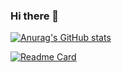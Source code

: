 ### Hi there 👋

[![Anurag's GitHub stats](https://github-readme-stats.vercel.app/api?username=gianca1994)](https://github.com/gianca1994/github-readme-stats)

[![Readme Card](https://github-readme-stats.vercel.app/api/pin/?username=gianca1994&repo=github-readme-stats)](https://github.com/gianca1994/github-readme-stats)

<!--
**gianca1994/gianca1994** is a ✨ _special_ ✨ repository because its `README.md` (this file) appears on your GitHub profile.

Here are some ideas to get you started:

- 🔭 I’m currently working on ...
- 🌱 I’m currently learning ...
- 👯 I’m looking to collaborate on ...
- 🤔 I’m looking for help with ...
- 💬 Ask me about ...
- 📫 How to reach me: ...
- 😄 Pronouns: ...
- ⚡ Fun fact: ...
-->

